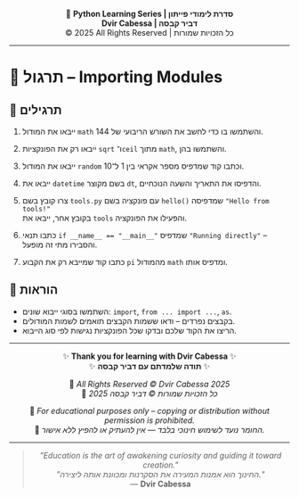 <!-- DC_HEADER_START -->
<div align="center">

🐍 **Python Learning Series | סדרת לימודי פייתון**  
**Dvir Cabessa | דביר קבסה**  
© 2025 All Rights Reserved | כל הזכויות שמורות

</div>

---
<!-- DC_HEADER_END -->

# 📘 תרגול – Importing Modules

## 🧪 תרגילים

1. ייבאו את המודול `math` והשתמשו בו כדי לחשב את השורש הריבועי של 144.

2. ייבאו רק את הפונקציות `sqrt` ו־`ceil` מתוך `math`, והשתמשו בהן.

3. ייבאו את המודול `random` וכתבו קוד שמדפיס מספר אקראי בין 1 ל־10.

4. ייבאו את `datetime` בשם מקוצר `dt`, והדפיסו את התאריך והשעה הנוכחיים.

5. צרו קובץ בשם `tools.py` עם פונקציה בשם `hello()` שמדפיסה `"Hello from tools!"`  
   בקובץ אחר, ייבאו את `tools` והפעילו את הפונקציה.

6. כתבו תנאי `if __name__ == "__main__"` שמדפיס `"Running directly"` – והסבירו מתי זה מופעל.

7. כתבו קוד שמייבא רק את הקבוע `pi` מהמודול `math` ומדפיס אותו.

## 📌 הוראות

- השתמשו בסוגי ייבוא שונים: `import`, `from ... import ...`, `as`.
- בקבצים נפרדים – ודאו ששמות הקבצים תואמים לשמות המודולים.
- הריצו את הקוד שלכם ובדקו שכל הפונקציות נגישות לפי סוג הייבוא.

<!-- DC_FOOTER_START -->
---

<div align="center">

✨ **Thank you for learning with Dvir Cabessa** ✨  
✨ **תודה שלמדתם עם דביר קבסה** ✨  

📘 *All Rights Reserved © Dvir Cabessa 2025*  
📘 *כל הזכויות שמורות © דביר קבסה 2025*  

🔗 *For educational purposes only – copying or distribution without permission is prohibited.*  
🔗 *החומר נועד לשימוש חינוכי בלבד — אין להעתיק או להפיץ ללא אישור.*

---

> _"Education is the art of awakening curiosity and guiding it toward creation."_  
> _"החינוך הוא אמנות המעירה את הסקרנות ומכוונת אותה ליצירה."_  
> — **Dvir Cabessa**

</div>
<!-- DC_FOOTER_END -->

